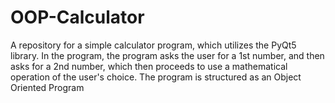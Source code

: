 # OOP-Calculator
A repository for a simple calculator program, which utilizes the PyQt5 library. In the program, the program asks the user for a 1st number, and then asks for a 2nd number, which then proceeds to use a mathematical operation of the user's choice. The program is structured as an Object Oriented Program
